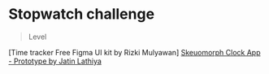 # Stopwatch challenge

> Level 




[Time tracker Free Figma UI kit by Rizki Mulyawan]
[Skeuomorph Clock App - Prototype by Jatin Lathiya](https://dribbble.com/shots/8228822-Skeuomorph-Clock-App-Prototype)

